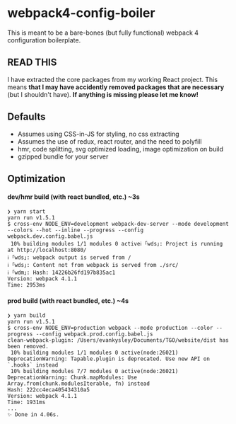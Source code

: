 # webpack4-config-boiler
This is meant to be a bare-bones (but fully functional) webpack 4 configuration boilerplate.


## READ THIS
I have extracted the core packages from my working React project. This means **that I may have accidently removed packages that are necessary** (but I shouldn't have). **If anything is missing please let me know!**

## Defaults
- Assumes using CSS-in-JS for styling, no css extracting
- Assumes the use of redux, react router, and the need to polyfill
- hmr, code splitting, svg optimized loading, image optimization on build
- gzipped bundle for your server

## Optimization

#### dev/hmr build (with react bundled, etc.) ~3s
```
❯ yarn start
yarn run v1.5.1
$ cross-env NODE_ENV=development webpack-dev-server --mode development --colors --hot --inline --progress --config webpack.dev.config.babel.js
 10% building modules 1/1 modules 0 activeℹ ｢wds｣: Project is running at http://localhost:8080/
ℹ ｢wds｣: webpack output is served from /
ℹ ｢wds｣: Content not from webpack is served from ./src/
ℹ ｢wdm｣: Hash: 14226b26fd197b835ac1
Version: webpack 4.1.1
Time: 2953ms
```

#### prod build (with react bundled, etc.) ~4s
```
❯ yarn build
yarn run v1.5.1
$ cross-env NODE_ENV=production webpack --mode production --color --progress --config webpack.prod.config.babel.js
clean-webpack-plugin: /Users/evankysley/Documents/TGO/website/dist has been removed.
 10% building modules 1/1 modules 0 active(node:26021) DeprecationWarning: Tapable.plugin is deprecated. Use new API on `.hooks` instead
 10% building modules 7/7 modules 0 active(node:26021) DeprecationWarning: Chunk.mapModules: Use Array.from(chunk.modulesIterable, fn) instead
Hash: 222cc4eca405434310a5
Version: webpack 4.1.1
Time: 1931ms
...
✨ Done in 4.06s.
```

